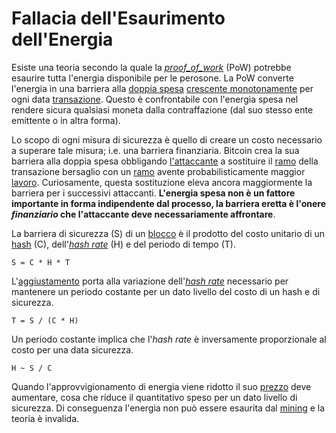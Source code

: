 # Fallacia dell'Esaurimento dell'Energia



Esiste una teoria secondo la quale la [_proof_of_work_]() (PoW) potrebbe esaurire tutta l'energia disponibile per le perosone. La PoW converte l'energia in una barriera alla [doppia spesa]() [crescente monotonamente]() per ogni data [transazione](). Questo è confrontabile con l'energia spesa nel rendere sicura qualsiasi moneta dalla contraffazione (dal suo stesso ente emittente o in altra forma).

Lo scopo di ogni misura di sicurezza è quello di creare un costo necessario a superare tale misura; i.e. una barriera finanziaria. Bitcoin crea la sua barriera alla doppia spesa obbligando [l'attaccante]() a sostituire il [ramo]() della transazione bersaglio con un [ramo]() avente probabilisticamente maggior [lavoro]().  Curiosamente, questa sostituzione eleva ancora maggiormente la barriera per i successivi attaccanti. **L'energia spesa non è un fattore importante in forma indipendente dal processo, la barriera eretta è l'onere _finanziario_ che l'attaccante deve necessariamente affrontare**.

La barriera di sicurezza (S) di un [blocco]() è il prodotto del costo unitario di un [hash]() (C), dell'_[hash rate]()_ (H) e del periodo di tempo (T).

```
S = C * H * T
```

L'[aggiustamento]() porta alla variazione dell'[_hash rate_]() necessario per mantenere un periodo costante per un dato livello del costo di un hash e di sicurezza.

```
T = S / (C * H)
```

Un periodo costante implica che l'_hash rate_ è inversamente proporzionale al costo per una data sicurezza.

```
H ~ S / C
```

Quando l'approvvigionamento di energia viene ridotto il suo [prezzo]() deve aumentare, cosa che riduce il quantitativo speso per un dato livello di sicurezza. Di conseguenza l'energia non può essere esaurita dal [mining]() e la teoria è invalida.